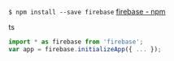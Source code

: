 
`$ npm install --save firebase`
[firebase - npm](https://www.npmjs.com/package/firebase)

ts

```typescript
import * as firebase from 'firebase';
var app = firebase.initializeApp({ ... });
```
